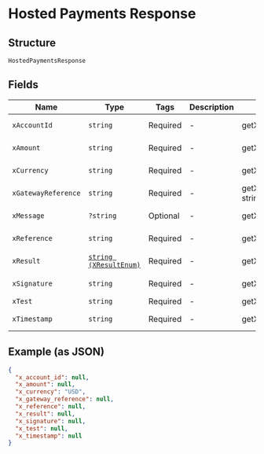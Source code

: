 
# Hosted Payments Response

## Structure

`HostedPaymentsResponse`

## Fields

| Name | Type | Tags | Description | Getter | Setter |
|  --- | --- | --- | --- | --- | --- |
| `xAccountId` | `string` | Required | - | getXAccountId(): string | setXAccountId(string xAccountId): void |
| `xAmount` | `string` | Required | - | getXAmount(): string | setXAmount(string xAmount): void |
| `xCurrency` | `string` | Required | - | getXCurrency(): string | setXCurrency(string xCurrency): void |
| `xGatewayReference` | `string` | Required | - | getXGatewayReference(): string | setXGatewayReference(string xGatewayReference): void |
| `xMessage` | `?string` | Optional | - | getXMessage(): ?string | setXMessage(?string xMessage): void |
| `xReference` | `string` | Required | - | getXReference(): string | setXReference(string xReference): void |
| `xResult` | [`string (XResultEnum)`](../../doc/models/x-result-enum.md) | Required | - | getXResult(): string | setXResult(string xResult): void |
| `xSignature` | `string` | Required | - | getXSignature(): string | setXSignature(string xSignature): void |
| `xTest` | `string` | Required | - | getXTest(): string | setXTest(string xTest): void |
| `xTimestamp` | `string` | Required | - | getXTimestamp(): string | setXTimestamp(string xTimestamp): void |

## Example (as JSON)

```json
{
  "x_account_id": null,
  "x_amount": null,
  "x_currency": "USD",
  "x_gateway_reference": null,
  "x_reference": null,
  "x_result": null,
  "x_signature": null,
  "x_test": null,
  "x_timestamp": null
}
```

